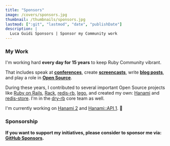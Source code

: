 ```yaml
---
title: "Sponsors"
image: /covers/sponsors.jpg
thumbnail: /thumbnails/sponsors.jpg
lastmod: [":git", "lastmod", "date", "publishDate"]
description: |
  Luca Guidi Sponsors | Sponsor my Community work
---
```


### My Work

I'm working hard **every day for 15 years** to keep Ruby Community vibrant.

That includes speak at [**conferences**](https://www.youtube.com/results?search_query=luca+guidi+ruby), create [**screencasts**](https://www.youtube.com/channel/UCAprzjCQpYdzyN9Bv-Iq1sA), write [**blog posts**](/), and play a role in [**Open Source**](https://github.com/jodosha).

During these years, I contributed to several important Open Source projects like [Ruby on Rails](https://github.com/rails/rails), [Rack](https://github.com/rack/rack), [redis-rb](https://github.com/redis/redis-rb), [lego](https://github.com/go-acme/lego), and created my own: [Hanami](https://github.com/hanami) and [redis-store](https://github.com/redis-store).
I'm in the [dry-rb](https://github.com/dry-rb) core team as well.

I'm currently working on [Hanami 2](https://github.com/hanami/hanami/issues/1067) and [Hanami::API 1](https://github.com/hanami/api). 🌸

### Sponsorship

**If you want to support my initiatives, please consider to sponsor me via: [GitHub Sponsors](https://github.com/sponsors/jodosha).**
